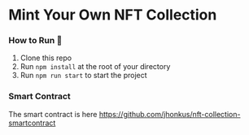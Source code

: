 # Mint Your Own NFT Collection

### **How to Run 👋**
1. Clone this repo
2. Run `npm install` at the root of your directory
3. Run `npm run start` to start the project

### **Smart Contract**
The smart contract is here https://github.com/jhonkus/nft-collection-smartcontract

